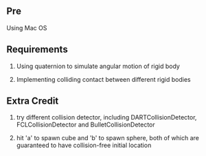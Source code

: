 ## Pre

Using Mac OS

## Requirements

1. Using quaternion to simulate angular motion of rigid body

2. Implementing colliding contact between different rigid bodies

## Extra Credit

1. try different collision detector, including DARTCollisionDetector, FCLCollisionDetector and BulletCollisionDetector

2. hit 'a' to spawn cube and 'b' to spawn sphere, both of which are guaranteed to have collision-free initial location

